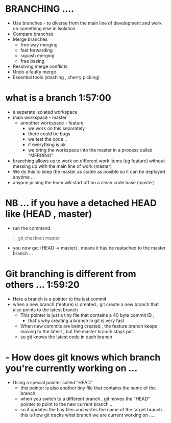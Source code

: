 # BRANCHING .... 

- Use branches - to diverse from the main line of development and work on something else in isolation
- Compare branches
- Merge branches 
    - free way merging 
    - fast forwarding
    - squash merging 
    - free basing
- Resolving merge conflicts
- Undo a faulty merge 
- Essential tools (stashing , cherry picking)



# what is a branch  1:57:00
- a separate isolated workspace
- main workspace - master 
    - annother workspace - feature
        - we work on this separately 
        - there could be bugs 
        - we test the code .. 
        - if everything is ok 
        - we bring the workspace into the master in a process called "MERGING"
- branching allows us to work on different work items (eg feature) without messing up with the main line of work (master)
- We do this to keep the master as stable as posible so it can be deployed anytime ... 
- anyone joining the team will start off on a clean code base (master)















# NB ... if you have a detached HEAD   like    (HEAD , master) 

- run  the command 

> git checkout master 

- you now get (HEAD -> master)  , means it has be reatached to the master branch ... 





# Git branching is different from others ... 1:59:20
- Here a branch is a pointer to the last commit 
- when a new branch (feature) is created , git create a new branch that also points to the latest branch 
    - This pointer is just a tiny file that contains a 40 byte commit ID , 
        - that's why creating a branch in  git is very fast
    - When new commits are being created , the feature branch keeps moving to the latest , but the  master branch stays put . 
    - so git knows the latest code in each branch


# - How does git knows which branch you're currently working on ...

- Using a special pointer called "HEAD" 
    - this pointer is also another tiny file that contains the name of the branch 
    - when you switch to a different branch , git moves the "HEAD" pointer to point to the new current branch ..
    - so it updates the tiny files and writes the name of the target branch ..
    this is how git tracks what branch we are current working on ..... 
  



